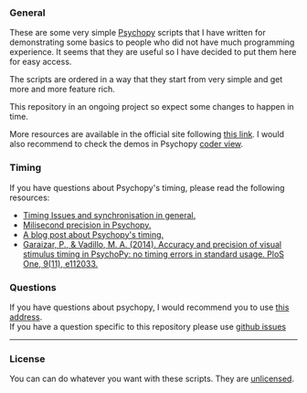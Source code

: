 ### General

These are some very simple [Psychopy](http://www.psychopy.org/) scripts that I have written for demonstrating some basics to people who did not have much programming experience. It seems that they are useful so I have decided to put them here for easy access.

The scripts are ordered in a way that they start from very simple and get more and more feature rich.

This repository in an ongoing project so expect some changes to happen in time.

More resources are available in the official site following [this link](http://www.psychopy.org/resources/resources.html). I would also recommend to check the demos in Psychopy [coder view](http://www.psychopy.org/coder/coder.html).

### Timing

If you have questions about Psychopy's timing, please read the following resources:
- [Timing Issues and synchronisation in general.](http://www.psychopy.org/general/timing/timing.html)
- [Milisecond precision in Psychopy.](http://www.psychopy.org/general/timing/millisecondPrecision.html)
- [A blog post about Psychopy's timing.](https://computingforpsychologists.wordpress.com/2014/02/13/stimulus-timing-accuracy-in-psychopy-an-update-and-an-example-of-open-science-in-action/)
- [Garaizar, P., & Vadillo, M. A. (2014). Accuracy and precision of visual stimulus timing in PsychoPy: no timing errors in standard usage. PloS One, 9(11), e112033.](http://journals.plos.org/plosone/article?id=10.1371/journal.pone.0112033)

### Questions

If you have questions about psychopy, I would recommend you to use [this address](http://discourse.psychopy.org/).  
If you have a question specific to this repository please use [github issues](https://github.com/ofgulban/minimalist_psychopy_examples/issues)

---

### License

You can can do whatever you want with these scripts. They are [unlicensed](LICENSE).
